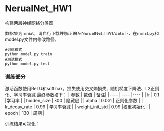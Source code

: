 # NerualNet_HW1
构建两层神经网络分类器

数据集为mnist，请自行下载并解压缩至NerualNet_HW1/data下，在mnist.py和model.py文件内修改路径。

```
#训练模式
python model.py train
#测试模式
python model.py test
```

### 训练部分
激活函数使用ReLU和softmax，损失使用交叉熵损失、随机梯度下降法、L2正则化、学习率衰减
最终参数如下：
|  参数   | 数值  |  备注|
|  ----  | ----  |----  |
| lr  | 0.1 |学习率 |
| hidden_size  | 300 | 隐藏层 |
| alpha  | 0.001 | 正则化参数 |
| lr_decay_rate  | 0.99 | 学习率衰减 |
| weight_init_std  | 0.99 |权重初始化 |
| epoch  | 130 | 周期 |

训练结果可视化：
